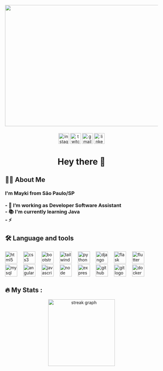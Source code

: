 <div align="center">
  <img height="400" width="1500" src="https://i.pinimg.com/originals/eb/e6/8e/ebe68e74c1c2fac7dac5650e33821165.gif" />
</div>

###

<div align="center">
 <a href="https://instagram.com/mayki_costa_silva" target="_blank"><img src="https://img.shields.io/static/v1?message=Instagram&logo=instagram&label=&color=E4405F&logoColor=white&labelColor=&style=for-the-badge" height="35" alt="instagram logo"  /></a>
   <a href="https://www.twitch.tv/arexmorg" target="_blank"><img src="https://img.shields.io/static/v1?message=Twitch&logo=twitch&label=&color=9146FF&logoColor=white&labelColor=&style=for-the-badge" height="35" alt="twitch logo"  /></a>
  <img src="https://img.shields.io/static/v1?message=Gmail&logo=gmail&label=&color=D14836&logoColor=white&labelColor=&style=for-the-badge" height="35" alt="gmail logo"  />
   <a href="https://www.linkedin.com/in/maykipereiradasilva" target="_blank"><img src="https://img.shields.io/static/v1?message=LinkedIn&logo=linkedin&label=&color=0077B5&logoColor=white&labelColor=&style=for-the-badge" height="35" alt="linkedin logo"  /></a>

</div>

###

<h1 align="center">Hey there 👋</h1>

###

<h2 align="left">👩‍💻  About Me</h3>

###

<h3 align="left">I'm Mayki from São Paulo/SP <br><br>- 🔭 I’m working as Developer Software Assistant <br>- 📚 I'm currently learning Java <br>- ⚡</h3>

###

<h2 align="left">🛠 Language and tools</h3>

###

<div align="left">
  <img src="https://cdn.jsdelivr.net/gh/devicons/devicon/icons/html5/html5-original.svg" height="40" alt="html5 logo"  />
   <img width="12"/>
  <img src="https://cdn.jsdelivr.net/gh/devicons/devicon/icons/css3/css3-original.svg" height="40" alt="css3 logo"  />
   <img width="12"/>
  <img src="https://cdn.jsdelivr.net/gh/devicons/devicon/icons/bootstrap/bootstrap-original.svg" height="40" alt="bootstrap logo"  />
   <img width="12"/>
   <img src="https://cdn.jsdelivr.net/gh/devicons/devicon/icons/tailwindcss/tailwindcss-original-wordmark.svg" height="40" alt="tailwindcss logo"  />
   <img width="12"/>
  <img src="https://cdn.jsdelivr.net/gh/devicons/devicon/icons/python/python-original.svg" height="40" alt="python logo"  />
   <img width="12"/>
  <img src="https://cdn.jsdelivr.net/gh/devicons/devicon/icons/django/django-plain.svg" height="40" alt="django logo"  />
   <img width="12"/>
  <img src="https://cdn.jsdelivr.net/gh/devicons/devicon/icons/flask/flask-original.svg" height="40" alt="flask logo"  />
   <img width="12"/>
  <img src="https://cdn.jsdelivr.net/gh/devicons/devicon/icons/flutter/flutter-original.svg" height="40" alt="flutter logo"  />
   <img width="12"/>
  <img src="https://cdn.jsdelivr.net/gh/devicons/devicon/icons/mysql/mysql-original.svg" height="40" alt="mysql logo"  />
   <img width="12"/>
  <img src="https://camo.githubusercontent.com/8fc9a624a4f4e6c1b9e09db00d81b6d532ea2106c8ee9897fc19b0e70fbcc879/68747470733a2f2f63646e2e73696d706c6569636f6e732e6f72672f616e67756c61722f444430303331" height="40" alt="angular logo"  />
   <img width="12"/>
   <img src="https://cdn.jsdelivr.net/gh/devicons/devicon/icons/javascript/javascript-original.svg" height="40" alt="javascript logo"  />
   <img width="12"/>
  <img src="https://camo.githubusercontent.com/fafaeabfcab6651a07955fbce34b8fb29d2536bcb499c5112e01bbe7377f9399/68747470733a2f2f63646e2e73696d706c6569636f6e732e6f72672f6e6f6465646f746a732f333339393333" height="40" alt="node" />
   <img width="12"/>
  <img src="https://camo.githubusercontent.com/eed59029fe16e0f33431721522fb0eede534a072db478245b89b6bc4ab1b10f3/68747470733a2f2f736b696c6c69636f6e732e6465762f69636f6e733f693d65787072657373" height="40" alt="express" />
   <img width="12"/>
  <img src="https://camo.githubusercontent.com/dbe4ba9617b5f2b9c3c12682ab9b2c687078af1cd25a2f545461157d8e1e7401/68747470733a2f2f736b696c6c69636f6e732e6465762f69636f6e733f693d676974687562" alt="github" height="40"/>
   <img width="12"/>
   <img src="https://cdn.jsdelivr.net/gh/devicons/devicon/icons/git/git-original.svg" height="40" alt="git logo"  />
   <img width="12"/>
  <img src="https://cdn.jsdelivr.net/gh/devicons/devicon/icons/docker/docker-plain-wordmark.svg" height="40" alt="docker logo"  />
</div>

###

<h2 align="left">🔥   My Stats :</h2>

<div align="center">
  <img src="https://streak-stats.demolab.com?user=Maike2961&locale=pt-br&mode=daily&theme=dark&hide_border=false&border_radius=5&order=3" height="220" alt="streak graph"  />
</div>


###
